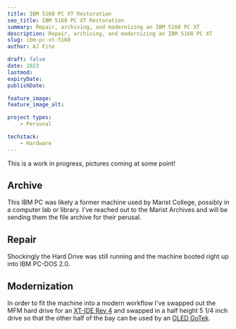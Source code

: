 ```yaml
---
title: IBM 5160 PC XT Restoration
seo_title: IBM 5160 PC XT Restoration
summary: Repair, archiving, and modernizing an IBM 5160 PC XT
description: Repair, archiving, and modernizing an IBM 5160 PC XT
slug: ibm-pc-xt-5160
author: AJ Fite

draft: false
date: 2023
lastmod: 
expiryDate: 
publishDate: 

feature_image: 
feature_image_alt: 

project types: 
    - Personal

techstack:
    - Hardware
---
```


This is a work in progress, pictures coming at some point!

## Archive

This IBM PC was likely a former machine used by Marist College, possibly in a computer lab or library.  I've reached out to the Marist Archives and will be sending them the file archive for their perusal.

## Repair

Shockingly the Hard Drive was still running and the machine booted right up into IBM PC-DOS 2.0.

## Modernization

In order to fit the machine into a modern workflow I've swapped out the MFM hard drive for an [XT-IDE Rev 4](https://users.glitchwrks.com/~glitch/2017/11/23/xt-ide-rev4) and swapped in a half height 5 1/4 inch drive so that the other half of the bay can be used by an [OLED GoTek](https://www.gotekemulator.com/P_view.asp?pid=75).